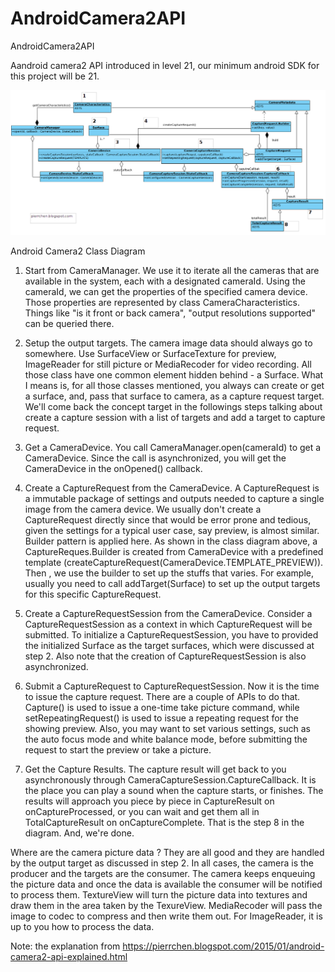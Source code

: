 # AndroidCamera2API
AndroidCamera2API

Aandroid camera2 API introduced in level 21, our minimum android SDK for this project will be 21.

![Android Camera2 Class Diagram](image.png)

Android Camera2 Class Diagram

1. Start from CameraManager. We use it to iterate all the cameras that are available in the system, each with a designated cameraId. Using the cameraId, we can get the properties of the specified camera device. Those properties are represented by class CameraCharacteristics. Things like "is it front or back camera", "output resolutions supported" can be queried there.

2. Setup the output targets. The camera image data should always go to somewhere. Use SurfaceView or SurfaceTexture for preview, ImageReader for still picture or MediaRecoder for video recording. All those class have one common element hidden behind  - a Surface. What I means is, for all those classes mentioned, you always can create or get a surface, and, pass that surface to camera, as a capture request target. We'll come back the concept target in the followings steps talking about create a capture session with a list of targets and add a target to capture request.

3. Get a CameraDevice. You call CameraManager.open(cameraId) to get a CameraDevice. Since the call is asynchronized, you will get the CameraDevice in the onOpened() callback.

4. Create a CaptureRequest from the CameraDevice. A CaptureRequest is a immutable package of settings and outputs needed to capture a single image from the camera device. We usually don't create a CaptureRequest directly since that would be error prone and tedious, given the settings for a typical user case, say preview, is almost similar. Builder pattern is applied here. As shown in the class diagram above, a CaptureReques.Builder is created from CameraDevice with a predefined template (createCaptureRequest(CameraDevice.TEMPLATE_PREVIEW)). Then , we use the builder to set up the stuffs that varies. For example, usually you need to call addTarget(Surface) to set up the output targets for this specific CaptureRequest.

5. Create a CaptureRequestSession from the CameraDevice. Consider a CaptureRequestSession as a context in which CaptureRequest will be submitted. To initialize a CaptureRequestSession, you have to provided the initialized Surface as the target surfaces, which were discussed at step 2. Also note that the creation of CaptureRequestSession is also asynchronized. 

6. Submit a CaptureRequest to CaptureRequestSession. Now it is the time to issue the capture request. There are a couple of APIs to do that. Capture() is used to issue a one-time take picture command, while setRepeatingRequest() is used to issue a repeating request for the showing preview. Also, you may want to set various settings, such as the auto focus mode and white balance mode, before submitting the request to start the preview or take a picture.

7. Get the Capture Results. The capture result will get back to you asynchronously through CameraCaptureSession.CaptureCallback. It is the place you can play a sound when the capture starts, or finishes.  The results will approach you piece by piece in CaptureResult on onCaptureProcessed, or you can wait and get them all in TotalCaptureResult on onCaptureComplete.  That is the step 8 in the diagram. And, we're done.

Where are the camera picture data ? They are all good and they are handled by the output target as discussed in step 2. In all cases, the camera is the producer and the targets are the consumer. The camera keeps enqueuing the picture data and once the data is available the consumer will be notified to process them. TextureView will turn the picture data into textures and draw them in the area taken by the TexureView. MediaRecoder will pass the image to codec to compress and then write them out. For ImageReader, it is up to you how to process the data. 

Note: the explanation from https://pierrchen.blogspot.com/2015/01/android-camera2-api-explained.html
